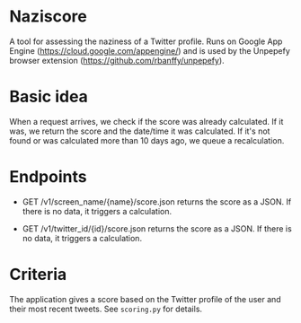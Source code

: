 # Naziscore
A tool for assessing the naziness of a Twitter profile. Runs on Google
App Engine (https://cloud.google.com/appengine/) and is used by the 
Unpepefy browser extension (https://github.com/rbanffy/unpepefy).

# Basic idea
When a request arrives, we check if the score was already calculated. If
it was, we return the score and the date/time it was calculated. If it's
not found or was calculated more than 10 days ago, we queue a
recalculation.

# Endpoints
- GET /v1/screen_name/{name}/score.json returns the score as a JSON. If
  there is no data, it triggers a calculation.

- GET /v1/twitter_id/{id}/score.json returns the score as a JSON. If
  there is no data, it triggers a calculation.

# Criteria
The application gives a score based on the Twitter profile of the
user and their most recent tweets. See `scoring.py` for details.
